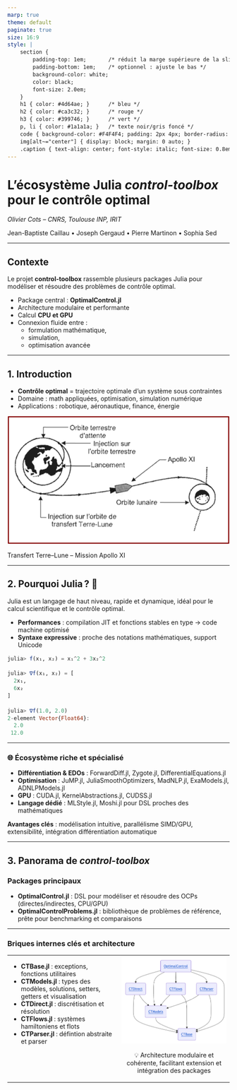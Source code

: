 ```yaml
---
marp: true
theme: default
paginate: true
size: 16:9
style: |
    section {
        padding-top: 1em;       /* réduit la marge supérieure de la slide */
        padding-bottom: 1em;    /* optionnel : ajuste le bas */
        background-color: white;
        color: black;
        font-size: 2.0em;
    }
    h1 { color: #4d64ae; }      /* bleu */
    h2 { color: #ca3c32; }      /* rouge */
    h3 { color: #399746; }      /* vert */
    p, li { color: #1a1a1a; }   /* texte noir/gris foncé */
    code { background-color: #F4F4F4; padding: 2px 4px; border-radius: 4px; }
    img[alt~="center"] { display: block; margin: 0 auto; }
    .caption { text-align: center; font-style: italic; font-size: 0.8em; }
---
```


# L’écosystème Julia *control-toolbox* pour le contrôle optimal

_Olivier Cots – CNRS, Toulouse INP, IRIT_

Jean-Baptiste Caillau • Joseph Gergaud • Pierre Martinon • Sophia Sed

---

## Contexte

Le projet **control-toolbox** rassemble plusieurs packages Julia pour modéliser et résoudre des problèmes de contrôle optimal.  

- Package central : **OptimalControl.jl**  
- Architecture modulaire et performante  
- Calcul **CPU et GPU**  
- Connexion fluide entre :  
  - formulation mathématique,  
  - simulation,  
  - optimisation avancée

---

## 1. Introduction

- **Contrôle optimal** = trajectoire optimale d’un système sous contraintes  
- Domaine : math appliquées, optimisation, simulation numérique  
- Applications : robotique, aéronautique, finance, énergie  

![w:540 center](spatial.png)
<p class="caption">Transfert Terre–Lune – Mission Apollo XI</p>

---

## 2. Pourquoi Julia ? 🚀

Julia est un langage de haut niveau, rapide et dynamique, idéal pour le calcul scientifique et le contrôle optimal.

- **Performances** : compilation JIT et fonctions stables en type → code machine optimisé  
- **Syntaxe expressive** : proche des notations mathématiques, support Unicode  

```julia
julia> f(x₁, x₂) = x₁^2 + 3x₂^2

julia> ∇f(x₁, x₂) = [
  2x₁, 
  6x₂
]

julia> ∇f(1.0, 2.0)
2-element Vector{Float64}:
  2.0
 12.0
```

---

### 🌐 Écosystème riche et spécialisé

- **Différentiation & EDOs** : ForwardDiff.jl, Zygote.jl, DifferentialEquations.jl  
- **Optimisation** : JuMP.jl, JuliaSmoothOptimizers, MadNLP.jl, ExaModels.jl, ADNLPModels.jl  
- **GPU** : CUDA.jl, KernelAbstractions.jl, CUDSS.jl  
- **Langage dédié** : MLStyle.jl, Moshi.jl pour DSL proches des mathématiques  

**Avantages clés** : modélisation intuitive, parallélisme SIMD/GPU, extensibilité, intégration différentiation automatique

---

## 3. Panorama de *control-toolbox*

### Packages principaux

- **OptimalControl.jl** : DSL pour modéliser et résoudre des OCPs (directes/indirectes, CPU/GPU)  
- **OptimalControlProblems.jl** : bibliothèque de problèmes de référence, prête pour benchmarking et comparaisons  

---

### Briques internes clés et architecture

<table style="width:100%;">
<tr>
<td style="width:50%; vertical-align:top;">

- **CTBase.jl** : exceptions, fonctions utilitaires
- **CTModels.jl** : types des modèles, solutions, setters, getters et visualisation  
- **CTDirect.jl** : discrétisation et résolution  
- **CTFlows.jl** : systèmes hamiltoniens et flots
- **CTParser.jl** : défintion abstraite et parser

</td>
<td style="width:50%; text-align:center; vertical-align:top;">

<img src="diagramme.png" style="max-width:100%;"/>
<p class="caption">💡 Architecture modulaire et cohérente, facilitant extension et intégration des packages</p>

</td>
</tr>
</table>
